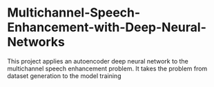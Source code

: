 # Multichannel-Speech-Enhancement-with-Deep-Neural-Networks
This project applies an autoencoder deep neural network to the multichannel speech enhancement problem. It takes the problem from dataset generation to the model training
